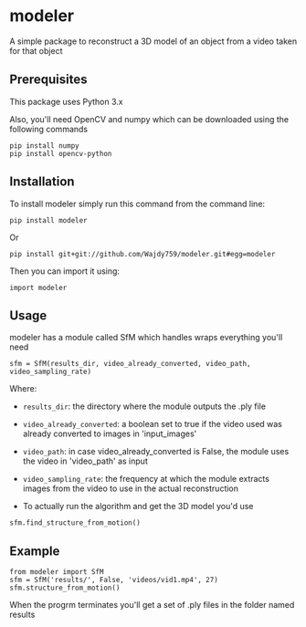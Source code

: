 # modeler
A simple package to reconstruct a 3D model of an object from a video taken for that object

## Prerequisites
This package uses Python 3.x

Also, you'll need OpenCV and numpy which can be downloaded using the following commands
```
pip install numpy
pip install opencv-python
```

## Installation
To install modeler simply run this command from the command line:
```
pip install modeler
```
Or
```
pip install git+git://github.com/Wajdy759/modeler.git#egg=modeler
```
Then you can import it using:
```
import modeler
```

## Usage
modeler has a module called SfM which handles wraps everything you'll need
```
sfm = SfM(results_dir, video_already_converted, video_path, video_sampling_rate)
```
Where:
- `results_dir`: the directory where the module outputs the .ply file
- `video_already_converted`: a boolean set to true if the video used was already converted to images in 'input_images'
- `video_path`: in case video_already_converted is False, the module uses the video in 'video_path' as input
- `video_sampling_rate`: the frequency at which the module extracts images from the video to use in the actual reconstruction

- To actually run the algorithm and get the 3D model you'd use
```
sfm.find_structure_from_motion()
```

## Example
```
from modeler import SfM
sfm = SfM('results/', False, 'videos/vid1.mp4', 27)
sfm.structure_from_motion()
```
When the progrm terminates you'll get a set of .ply files in the folder named results
